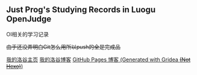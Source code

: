 ## Just Prog's Studying Records in Luogu OpenJudge

OI相关的学习记录

~~由于还没弄明白Git怎么用所以push的全是完成品~~

[我的洛谷主页](https://www.luogu.com.cn/user/301765) [我的洛谷博客](https://www.luogu.com.cn/blog/301765/) [GitHub Pages 博客 (Generated with Gridea ~~(Not Hexo)~~)](https://just-prog.github.io/)